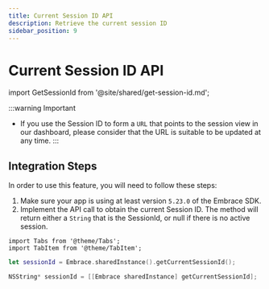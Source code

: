 ```yaml
---
title: Current Session ID API
description: Retrieve the current session ID
sidebar_position: 9
---
```


# Current Session ID API

import GetSessionId from '@site/shared/get-session-id.md';

<GetSessionId />

:::warning Important

- If you use the Session ID to form a `URL` that points to the session view in our dashboard, please consider that the URL is suitable to be updated at any time.
:::

## Integration Steps

In order to use this feature, you will need to follow these steps:

1. Make sure your app is using at least version `5.23.0` of the Embrace SDK.
2. Implement the API call to obtain the current Session ID. The method will return either a `String` that is the SessionId, or null if there is no active session.

```mdx-code-block
import Tabs from '@theme/Tabs';
import TabItem from '@theme/TabItem';
```

<Tabs groupId="ios-language" queryString="ios-language">
<TabItem value="swift" label="Swift">

```swift
let sessionId = Embrace.sharedInstance().getCurrentSessionId();
```

</TabItem>

<TabItem value="objectivec" label="Objective-C">

```objectivec
NSString* sessionId = [[Embrace sharedInstance] getCurrentSessionId];
```

</TabItem>

</Tabs>
